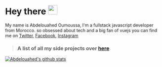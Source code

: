 # Hey there <img src="https://raw.githubusercontent.com/MartinHeinz/MartinHeinz/master/wave.gif" width="30px">

My name is Abdelouahed Oumoussa, I'm a fullstack javascript developer from Morocco. so obsessed about tech and a big fan of vuejs
you can find me on [Twitter](https://twitter.com/oumoussa98), [Facebook](https://www.facebook.com/oumoussa98), [Instagram](https://www.instagram.com/oumoussa98)

> ### A list of all my side projects over [here](https://github.com/oumoussa98/My-projects-list)

<a href="https://github.com/oumoussa98">
  <img align="center" src="https://github-readme-stats.vercel.app/api?username=oumoussa98&count_private=true&show_icons=true" alt="Abdelouahed's github stats" />
</a>
